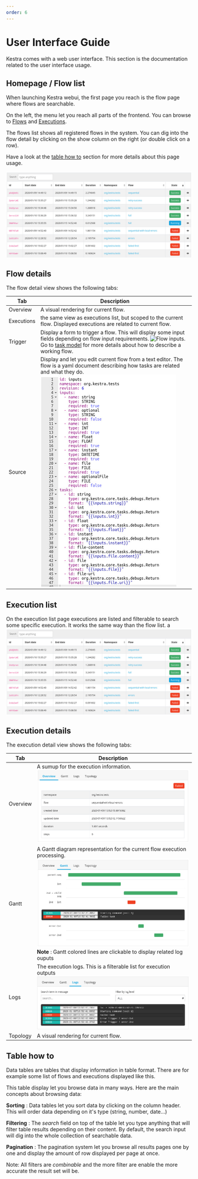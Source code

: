 ```yaml
---
order: 6
---
```

# User Interface Guide

Kestra comes with a web user interface. This section is the documentation related to the user interface usage.

## Homepage / Flow list

When launching Kestra webui, the first page you reach is the flow page where flows are searchable.

On the left, the menu let you reach all parts of the frontend. You can browse to [Flows](/docs/concepts/flows) and [Executions](/docs/concepts/executions).

The flows list shows all registered flows in the system. You can dig into the flow detail by clicking on the show column on the right (or double click on a row).

Have a look at the [table how to](/docs/webui/#table-how-to) section for more details about this page usage.

![Flow list](./assets/execution-list.jpg)

## Flow details

The flow detail view shows the following tabs:

|Tab|Description|
|-|-|
|Overview|A visual rendering for current flow.|
|Executions|the same view as executions list, but scoped to the current flow. Displayed executions are related to current flow.|
|Trigger|Display a form to trigger a flow. This will display some input fields depending on flow input requirements. ![Flow inputs](/docs/webui/inputs.jpg). Go to [task model](/task) for more details about how to describe a working flow.|
|Source|Display and let you edit current flow from a text editor. The flow is a yaml document describing how tasks are related and what they do. ![Flow source](./assets/source.jpg)|

## Execution list

On the execution list page executions are listed and filterable to search some specific execution. It works the same way than the flow list.
a
![Execution list](./assets/execution-list.jpg)

## Execution details

The execution detail view shows the following tabs:

|Tab|Description|
|-|-|
|Overview|A sumup for the execution information. ![Execution detail](./assets/execution-detail.jpg)|
|Gantt|A Gantt diagram representation for the current flow execution processing. ![Execution detail](./assets/execution-gantt.jpg) **Note** : Gantt colored lines are clickable to display related log ouputs|
|Logs|The execution logs. This is a filterable list for execution outputs ![Execution logs](./assets/execution-logs.jpg)|
|Topology|A visual rendering for current flow.|

## Table how to

Data tables are tables that display information in table format. There are for example some list of flows and executions displayed like this.

This table display let you browse data in many ways. Here are the main concepts about browsing data:

**Sorting** : Data tables let you sort data by clicking on the column header. This will order data depending on it's type (string, number, date...)

**Filtering** : The *search* field on top of the table let you type anything that will filter table results depending on their content. By default, the search input will dig into the whole collection of searchable data.

**Pagination** : The pagination system let you browse all results pages one by one and display the amount of row displayed per page at once.

Note: All filters are *combinable* and the more filter are enable the more accurate the result set will be.
